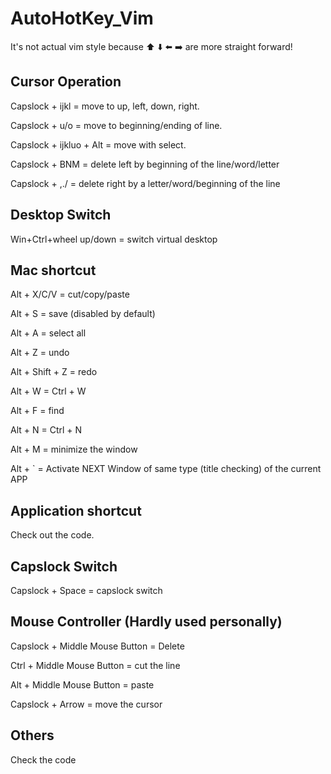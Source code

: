 # AutoHotKey_Vim
It's not actual vim style because ⬆️ ⬇️ ⬅️ ➡️ are more straight forward!

## Cursor Operation
Capslock + ijkl = move to up, left, down, right.

Capslock + u/o = move to beginning/ending of line.

Capslock + ijkluo + Alt = move with select.

Capslock + BNM = delete left by beginning of the line/word/letter

Capslock + ,./ = delete right by a letter/word/beginning of the line

## Desktop Switch
Win+Ctrl+wheel up/down = switch virtual desktop

## Mac shortcut
Alt + X/C/V = cut/copy/paste

Alt + S = save (disabled by default)

Alt + A = select all

Alt + Z = undo

Alt + Shift + Z = redo

Alt + W = Ctrl + W

Alt + F = find

Alt + N = Ctrl + N

Alt + M = minimize the window

Alt + ` = Activate NEXT Window of same type (title checking) of the current APP

## Application shortcut
Check out the code. 

## Capslock Switch
Capslock + Space = capslock switch

## Mouse Controller (Hardly used personally)
Capslock + Middle Mouse Button = Delete

Ctrl + Middle Mouse Button = cut the line

Alt + Middle Mouse Button = paste

Capslock + Arrow = move the cursor


## Others
Check the code